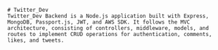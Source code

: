     # Twitter_Dev
    Twitter_Dev Backend is a Node.js application built with Express, MongoDB, Passport.js, JWT, and AWS SDK. It follows the MVC architecture, consisting of controllers, middleware, models, and routes to implement CRUD operations for authentication, comments, likes, and tweets.

     
